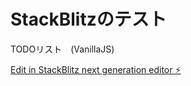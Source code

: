 # StackBlitzのテスト

TODOリスト　(VanillaJS)

[Edit in StackBlitz next generation editor ⚡️](https://stackblitz.com/~/github.com/goro-ne/todo)